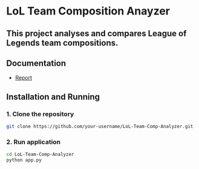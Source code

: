 # LoL Team Composition Anayzer
This project analyses and compares League of Legends team compositions.
---

## Documentation
- [Report](Report.pdf)

## Installation and Running

### 1. Clone the repository
```bash
git clone https://github.com/your-username/LoL-Team-Comp-Analyzer.git
```

### 2. Run application
```bash
cd LoL-Team-Comp-Analyzer
python app.py
```

